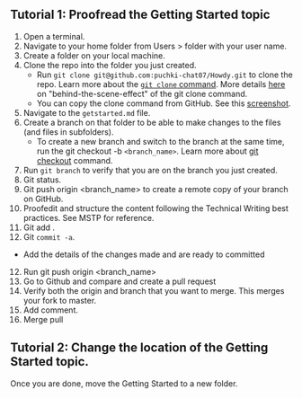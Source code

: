 ## Tutorial 1: Proofread the Getting Started topic 

1. Open a terminal.
2. Navigate to your home folder from Users > folder with your user name.
3. Create a folder on your local machine.
4. Clone the repo into the folder you just created.
    - Run `git clone git@github.com:puchki-chat07/Howdy.git` to clone the repo. Learn more about the [`git clone` command](https://git-scm.com/book/en/v2/Git-Basics-Getting-a-Git-Repository). More details [here](https://stackoverflow.com/questions/16427600/how-git-clone-actually-works) on "behind-the-scene-effect" of the git clone command.
    - You can copy the clone command from GitHub. See this [screenshot](https://thoughtspot.atlassian.net/wiki/spaces/TC/pages/323977243/Create+a+repository+clone+on+your+local+machine?preview=/323977243/323878920/image2018-6-4_17-24-24.png).
5. Navigate to the `getstarted.md` file.
6. Create a branch on that folder to be able to make changes to the files (and files in subfolders).
    - To create a new branch and switch to the branch at the same time, run the git checkout -b `<branch_name>`. Learn more about [git checkout](https://www.atlassian.com/git/tutorials/using-branches/git-checkout) command.
7. Run `git branch` to verify that you are on the branch you just created.
7. Git status.
8. Git push origin <branch_name> to create a remote copy of your branch on GitHub.
9. Proofedit and structure the content following the Technical Writing best practices. See MSTP for reference. 
10. Git add .
11. Git `commit -a`.  
  - Add the details of the changes made and are ready to committed
12. Run git push origin <branch_name>
13. Go to Github and compare and create a pull request
14. Verify both the origin and branch that you want to merge. This merges your fork to master.
15. Add comment.
16. Merge pull

 
## Tutorial 2: Change the location of the Getting Started topic. 
Once you are done, move the Getting Started to a new folder.
